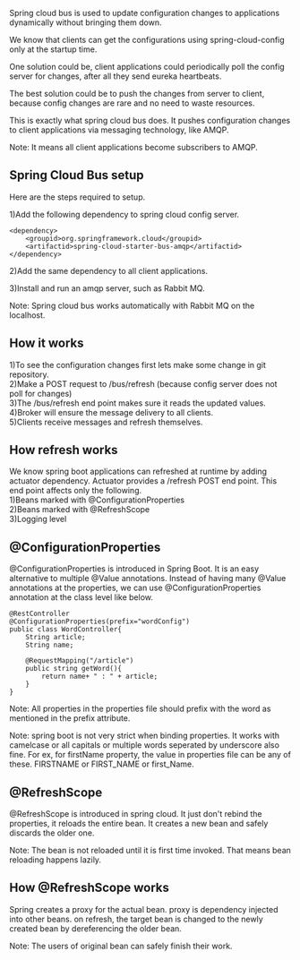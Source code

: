 Spring cloud bus is used to update configuration changes to applications dynamically without bringing them down.

We know that clients can get the configurations using spring-cloud-config only at the startup time.

One solution could be, client applications could periodically poll the config server for changes, after all they send eureka heartbeats.

The best solution could be to push the changes from server to client, because config changes are rare and no need to waste resources.

This is exactly what spring cloud bus does. It pushes configuration changes to client applications via messaging technology, like AMQP.

Note: It means all client applications become subscribers to AMQP.

Spring Cloud Bus setup
----------------------
Here are the steps required to setup.

1)Add the following dependency to spring cloud config server.

	<dependency>
		<groupid>org.springframework.cloud</groupid>
		<artifactid>spring-cloud-starter-bus-amqp</artifactid>
	</dependency>

2)Add the same dependency to all client applications.

3)Install and run an amqp server, such as Rabbit MQ. 

Note: Spring cloud bus works automatically with Rabbit MQ on the localhost.

How it works
------------
1)To see the configuration changes first lets make some change in git repository.<br>
2)Make a POST request to /bus/refresh (because config server does not poll for changes)<br>
3)The /bus/refresh end point makes sure it reads the updated values.<br>
4)Broker will ensure the message delivery to all clients.<br>
5)Clients receive messages and refresh themselves.

How refresh works
-----------------
We know spring boot applications can refreshed at runtime by adding actuator dependency. Actuator provides a /refresh POST end point. This end point affects only the following.<br>
1)Beans marked with @ConfigurationProperties<br>
2)Beans marked with @RefreshScope<br>
3)Logging level

@ConfigurationProperties
------------------------
@ConfigurationProperties is introduced in Spring Boot. It is an easy alternative to multiple @Value annotations. Instead of having many @Value annotations at the properties, we can use @ConfigurationProperties annotation at the class level like below.

	@RestController
	@ConfigurationProperties(prefix="wordConfig")
	public class WordController{
		String article;
		String name;
		
		@RequestMapping("/article")
		public string getWord(){
			return name+ " : " + article;
		}
	}

Note: All properties in the properties file should prefix with the word as mentioned in the prefix attribute.

Note: spring boot is not very strict when binding properties. It works with camelcase or all capitals or multiple words seperated by underscore also fine. For ex, for firstName property, the value in properties file can be any of these. FIRSTNAME or FIRST_NAME or first_Name.

@RefreshScope
-------------
@RefreshScope is introduced in spring cloud. It just don't rebind the properties, it reloads the entire bean. It creates a new bean and safely discards the older one.

Note: The bean is not reloaded until it is first time invoked. That means bean reloading happens lazily.

How @RefreshScope works
-----------------------
Spring creates a proxy for the actual bean. proxy is dependency injected into other beans. on refresh, the target bean is changed to the newly created bean by dereferencing the older bean.

Note: The users of original bean can safely finish their work.

